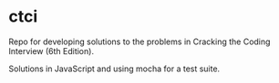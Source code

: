 # ctci

Repo for developing solutions to the problems in Cracking the Coding Interview (6th Edition).

Solutions in JavaScript and using mocha for a test suite.
